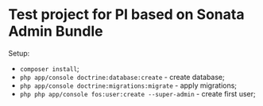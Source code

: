 # Test project for PI based on Sonata Admin Bundle

Setup:

* <code>composer install</code>;
* <code>php app/console doctrine:database:create</code> - create database;
* <code>php app/console doctrine:migrations:migrate</code> - apply migrations;
* <code>php php app/console fos:user:create --super-admin</code> - create first user;
